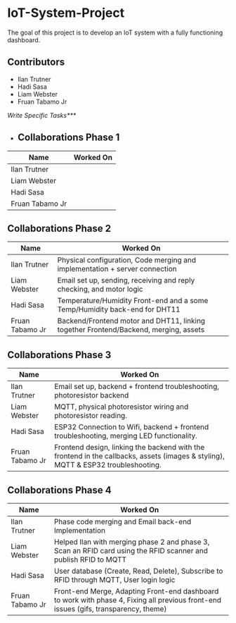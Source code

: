 # IoT-System-Project

The goal of this project is to develop an IoT system with a fully functioning dashboard.

## Contributors

- Ilan Trutner
- Hadi Sasa
- Liam Webster
- Fruan Tabamo Jr

_Write Specific Tasks***_
- ## Collaborations Phase 1 

| Name            | Worked On                                                                   |
| --------------- | --------------------------------------------------------------------------- |
| Ilan Trutner    |  |
| Liam Webster    |  |
| Hadi Sasa       | |
| Fruan Tabamo Jr | |

## Collaborations Phase 2

| Name            | Worked On                                                                   |
| --------------- | --------------------------------------------------------------------------- |
| Ilan Trutner    | Physical configuration, Code merging and implementation + server connection |
| Liam Webster    | Email set up, sending, receiving and reply checking, and motor logic  |
| Hadi Sasa       | Temperature/Humidity Front-end and a some Temp/Humidity back-end for DHT11  |
| Fruan Tabamo Jr | Backend/Frontend motor and DHT11, linking together Frontend/Backend, merging, assets|

## Collaborations Phase 3

| Name            | Worked On                                                                   |
| --------------- | --------------------------------------------------------------------------- |
| Ilan Trutner    | Email set up, backend + frontend troubleshooting, photoresistor backend     |
| Liam Webster    | MQTT, physical photoresistor wiring and photoresistor reading.  |
| Hadi Sasa       | ESP32 Connection to Wifi, backend + frontend troubleshooting, merging LED functionality.  |
| Fruan Tabamo Jr | Frontend design, linking the backend with the frontend in the callbacks, assets (images & styling), MQTT & ESP32 troubleshooting.  |

## Collaborations Phase 4

| Name            | Worked On                                                                   |
| --------------- | --------------------------------------------------------------------------- |
| Ilan Trutner    | Phase code merging and Email back-end Implementation             |
| Liam Webster    | Helped Ilan with merging phase 2 and phase 3, Scan an RFID card using the RFID scanner and publish RFID to MQTT |
| Hadi Sasa       | User database (Create, Read, Delete), Subscribe to RFID through MQTT, User login logic |
| Fruan Tabamo Jr | Front-end Merge, Adapting Front-end dashboard to work with phase 4, Fixing all previous front-end issues (gifs, transparency, theme) |
